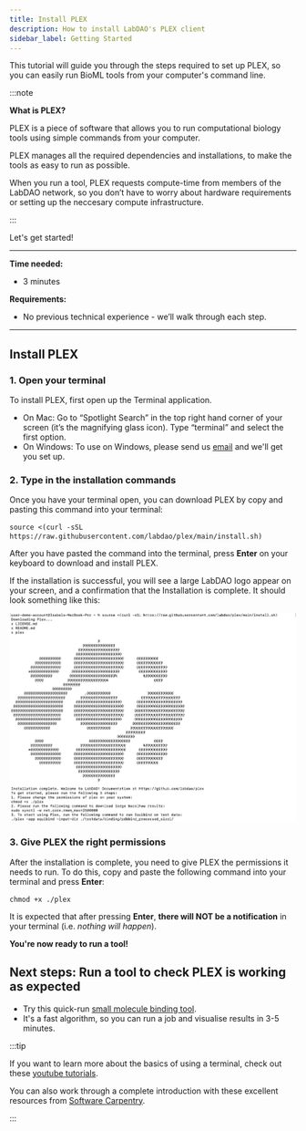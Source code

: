 ```yaml
---
title: Install PLEX
description: How to install LabDAO's PLEX client
sidebar_label: Getting Started
---
```



This tutorial will guide you through the steps required to set up PLEX, so you can easily run BioML tools from your computer's command line.

:::note

**What is PLEX?**

PLEX is a piece of software that allows you to run computational biology tools using simple commands from your computer. 

PLEX manages all the required dependencies and installations, to make the tools as easy to run as possible. 

When you run a tool, PLEX requests compute-time from members of the LabDAO network, so you don’t have to worry about hardware requirements or setting up the neccesary compute infrastructure.

:::

Let's get started!

---

**Time needed:**
- 3 minutes

**Requirements:**

- No previous technical experience - we’ll walk through each step.

---

## Install PLEX

### 1. Open your terminal
To install PLEX, first open up the Terminal application.

- On Mac: Go to “Spotlight Search” in the top right hand corner of your screen (it’s the magnifying glass icon). Type “terminal” and select the first option.
- On Windows: To use on Windows, please send us [email](mailto:stewards@labdao.com) and we'll get you set up.

### 2. Type in the installation commands
Once you have your terminal open, you can download PLEX by copy and pasting this command into your terminal:

```
source <(curl -sSL https://raw.githubusercontent.com/labdao/plex/main/install.sh)
```

After you have pasted the command into the terminal, press **Enter** on your keyboard to download and install PLEX.

If the installation is successful, you will see a large LabDAO logo appear on your screen, and a confirmation that the Installation is complete. It should look something like this:

![successfulinstallation](Screenshot-downloading-plex-9march2023.png)

### 3. Give PLEX the right permissions
After the installation is complete, you need to give PLEX the permissions it needs to run. To do this, copy and paste the following command into your terminal and press **Enter**:

```
chmod +x ./plex
```

It is expected that after pressing **Enter**, **there will NOT be a notification** in your terminal (i.e. *nothing will happen*).

**You're now ready to run a tool!**

## Next steps: Run a tool to check PLEX is working as expected

* Try this quick-run [small molecule binding tool](../small-molecule-binding/run-an-example.md). 
* It's a fast algorithm, so you can run a job and visualise results in 3-5 minutes.

:::tip

If you want to learn more about the basics of using a terminal, check out these [youtube tutorials](https://youtu.be/aKRYQsKR46I?t=36). 

You can also work through a complete introduction with these excellent resources from [Software Carpentry](https://swcarpentry.github.io/shell-novice/01-intro/index.html).

:::

